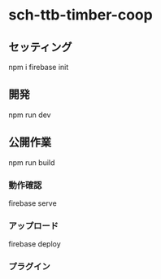 # sch-ttb-timber-coop

## セッティング
npm i
firebase init

## 開発
npm run dev

## 公開作業
npm run build

### 動作確認
firebase serve

### アップロード
firebase deploy

### プラグイン
